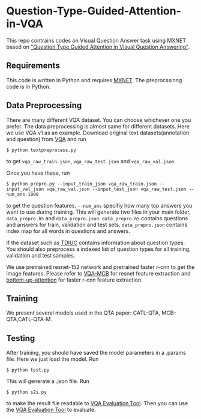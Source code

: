 # Question-Type-Guided-Attention-in-VQA

This repo contrains codes on Visual Question Answer task using MXNET based on <a href="">"Question Type Guided Attention in Visual Question Answering"</a>.


## Requirements

This code is written in Python and requires [MXNET](http://mxnet.io/). The preprocssinng code is in Python.

## Data Preprocessing
There are many different VQA dataset. You can choose whichever one you prefer. The data preprocessing is almost same for different datasets.
Here we use VQA v1 as an example.
Download original text datasets(annotation and question) from [VQA](http://www.visualqa.org/vqa_v1_download.html) and run

```
$ python textpreprocess.py
```
to get `vqa_raw_train.json`, `vqa_raw_test.json` and `vqa_raw_val.json`.

Once you have these, run

```
$ python prepro.py --input_train_json vqa_raw_train.json --input_val_json vqa_raw_val.json --input_test_json vqa_raw_test.json --num_ans 1000
```

to get the question features. `--num_ans` specifiy how many top answers you want to use during training. 
This will generate two files in your main folder, `data_prepro.h5` and `data_prepro.json`. 
`data_prepro.h5` contains questions and answers for train, validation and test sets. `data_prepro.json` contains index map for all words in questions and answers. 

If the dataset such as [TDIUC](http://kushalkafle.com/projects/tdiuc) contains information about question types. You should also preprocess a indexed list of question types for all training, validation and test samples.

We use pretrained resnet-152 network and pretrained faster r-cnn to get the image features. Please refer to [VQA-MCB](https://github.com/akirafukui/vqa-mcb/tree/master/preprocess) for resnet feature extraction 
and [bottom-up-attention](https://github.com/peteanderson80/bottom-up-attention) for faster r-cnn feature extraction. 

## Training
We present several models used in the QTA paper: CATL-QTA, MCB-QTA,CATL-QTA-M.

## Testing
After training, you should have saved the model parameters in a .params file. Here we just load the model.
Run
```
$ python test.py
```
This will generate a .json file. Run 
```
$ python s2i.py
```
to make the result file readable to [VQA Evaluation Tool](https://github.com/VT-vision-lab/VQA/). Then you can use the [VQA Evaluation Tool](https://github.com/VT-vision-lab/VQA/) to evaluate.

